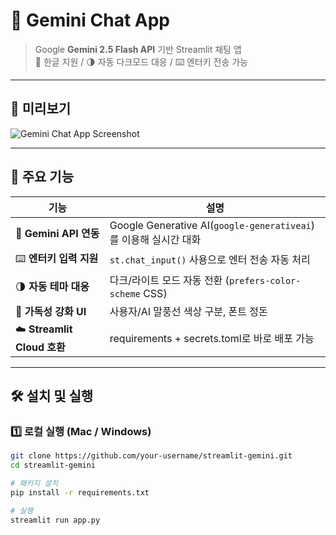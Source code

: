 # 💬 Gemini Chat App

> Google **Gemini 2.5 Flash API** 기반 Streamlit 채팅 앱  
> 💬 한글 지원 / 🌗 자동 다크모드 대응 / ⌨️ 엔터키 전송 가능

---

## 📸 미리보기
![Gemini Chat App Screenshot](https://github.com/your-repo-name/streamlit-gemini/assets/preview.png)

---

## 🚀 주요 기능

| 기능 | 설명 |
|------|------|
| 💬 **Gemini API 연동** | Google Generative AI(`google-generativeai`)를 이용해 실시간 대화 |
| ⌨️ **엔터키 입력 지원** | `st.chat_input()` 사용으로 엔터 전송 자동 처리 |
| 🌗 **자동 테마 대응** | 다크/라이트 모드 자동 전환 (`prefers-color-scheme` CSS) |
| 🧹 **가독성 강화 UI** | 사용자/AI 말풍선 색상 구분, 폰트 정돈 |
| ☁️ **Streamlit Cloud 호환** | requirements + secrets.toml로 바로 배포 가능 |

---

## 🛠️ 설치 및 실행

### 1️⃣ 로컬 실행 (Mac / Windows)

```bash
git clone https://github.com/your-username/streamlit-gemini.git
cd streamlit-gemini

# 패키지 설치
pip install -r requirements.txt

# 실행
streamlit run app.py
